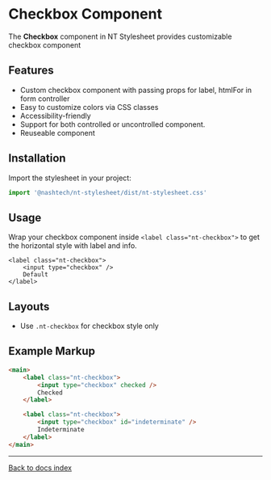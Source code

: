 # Checkbox Component

The **Checkbox** component in NT Stylesheet provides customizable checkbox component

## Features

-   Custom checkbox component with passing props for label, htmlFor in form controller
-   Easy to customize colors via CSS classes
-   Accessibility-friendly
-   Support for both controlled or uncontrolled component.
-   Reuseable component

## Installation

Import the stylesheet in your project:

```javascript
import '@nashtech/nt-stylesheet/dist/nt-stylesheet.css'
```

## Usage

Wrap your checkbox component inside `<label class="nt-checkbox">` to get the horizontal style with label and info.

    <label class="nt-checkbox">
        <input type="checkbox" />
        Default
    </label>

## Layouts

-   Use `.nt-checkbox` for checkbox style only

## Example Markup

```html
<main>
    <label class="nt-checkbox">
        <input type="checkbox" checked />
        Checked
    </label>

    <label class="nt-checkbox">
        <input type="checkbox" id="indeterminate" />
        Indeterminate
    </label>
</main>
```

---

[Back to docs index](README.md)

